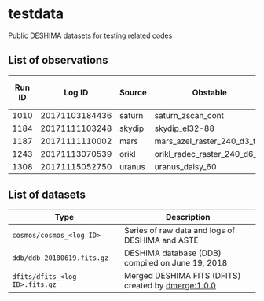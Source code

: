 # testdata
Public DESHIMA datasets for testing related codes

## List of observations

| Run ID | Log ID | Source | Obstable | Az (deg) | El (deg) | ALMA PWV (mm) |
| --- | --- | --- | --- | --- | --- | --- |
| 1010 | 20171103184436 | saturn | saturn_zscan_cont | 86.3 | 83.5 | n/a |
| 1184 | 20171111103248 | skydip | skydip_el32-88 | 180.4 | 88 | 0.52 |
| 1187 | 20171111110002 | mars | mars_azel_raster_240_d3_t4 | 71.2 | 45.6 | 0.51 |
| 1243 | 20171113070539 | orikl | orikl_radec_raster_240_d6_t4 | -26.2 | 70.6 | 2.85 |
| 1308 | 20171115052750 | uranus | uranus_daisy_60 | -59.4 | 34.4 | 2.49 |

## List of datasets

| Type | Description |
| --- | --- |
| `cosmos/cosmos_<log ID>` | Series of raw data and logs of DESHIMA and ASTE
| `ddb/ddb_20180619.fits.gz` | DESHIMA database (DDB) compiled on June 19, 2018
| `dfits/dfits_<log ID>.fits.gz` | Merged DESHIMA FITS (DFITS) created by [dmerge:1.0.0](https://github.com/deshima-dev/dmerge/releases/tag/v1.0.0)
